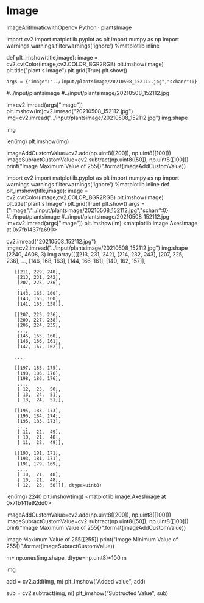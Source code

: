 # Image
ImageArithmaticwithOpencv
Python · plantsImage




import cv2
import matplotlib.pyplot as plt
import numpy as np
import warnings
warnings.filterwarnings('ignore')
%matplotlib inline

def plt_imshow(title,image):
    image = cv2.cvtColor(image,cv2.COLOR_BGR2RGB)
    plt.imshow(image)
    plt.title("plant's Image")
    plt.grid(True)
    plt.show()
    
    
    args = {"image":"../input/plantsimage/20210508_152112.jpg","scharr":0}
#../input/plantsimage
#../input/plantsimage/20210508_152112.jpg

im=cv2.imread(args["image"])
plt.imshow(im)cv2.imread("20210508_152112.jpg")
img=cv2.imread("../input/plantsimage/20210508_152112.jpg")
img.shape

img

len(img)
plt.imshow(img)

imageAddCustomValue=cv2.add(np.uint8([200]), np.uint8([100]))
imageSubractCustomValue=cv2.subtract(np.uint8([50]), np.uint8([100]))
print("Image Maximum Value of 255{}".format(imageAddCustomValue))

import cv2
import matplotlib.pyplot as plt
import numpy as np
import warnings
warnings.filterwarnings('ignore')
%matplotlib inline
def plt_imshow(title,image):
    image = cv2.cvtColor(image,cv2.COLOR_BGR2RGB)
    plt.imshow(image)
    plt.title("plant's Image")
    plt.grid(True)
    plt.show()
args = {"image":"../input/plantsimage/20210508_152112.jpg","scharr":0}
#../input/plantsimage
#../input/plantsimage/20210508_152112.jpg
im=cv2.imread(args["image"])
plt.imshow(im)
<matplotlib.image.AxesImage at 0x7fb1437fa690>

cv2.imread("20210508_152112.jpg")
img=cv2.imread("../input/plantsimage/20210508_152112.jpg")
img.shape
(2240, 4608, 3)
img
array([[[213, 231, 242],
        [214, 232, 243],
        [207, 225, 236],
        ...,
        [146, 168, 163],
        [144, 166, 161],
        [140, 162, 157]],

       [[211, 229, 240],
        [213, 231, 242],
        [207, 225, 236],
        ...,
        [143, 165, 160],
        [143, 165, 160],
        [141, 163, 158]],

       [[207, 225, 236],
        [209, 227, 238],
        [206, 224, 235],
        ...,
        [145, 165, 160],
        [146, 166, 161],
        [147, 167, 162]],

       ...,

       [[197, 185, 175],
        [198, 186, 176],
        [198, 186, 176],
        ...,
        [ 12,  23,  50],
        [ 13,  24,  51],
        [ 13,  24,  51]],

       [[195, 183, 173],
        [196, 184, 174],
        [195, 183, 173],
        ...,
        [ 11,  22,  49],
        [ 10,  21,  48],
        [ 11,  22,  49]],

       [[193, 181, 171],
        [193, 181, 171],
        [191, 179, 169],
        ...,
        [ 10,  21,  48],
        [ 10,  21,  48],
        [ 12,  23,  50]]], dtype=uint8)
len(img)
2240
plt.imshow(img)
<matplotlib.image.AxesImage at 0x7fb141e92dd0>

imageAddCustomValue=cv2.add(np.uint8([200]), np.uint8([100]))
imageSubractCustomValue=cv2.subtract(np.uint8([50]), np.uint8([100]))
print("Image Maximum Value of 255{}".format(imageAddCustomValue))

Image Maximum Value of 255[[255]]
print("Image Minimum Value of 255{}".format(imageSubractCustomValue))

m= np.ones(img.shape, dtype=np.uint8)*100
m

img 

add = cv2.add(img, m)
plt_imshow("Added value", add)

sub = cv2.subtract(img, m)
plt_imshow("Subtructed Value", sub)






